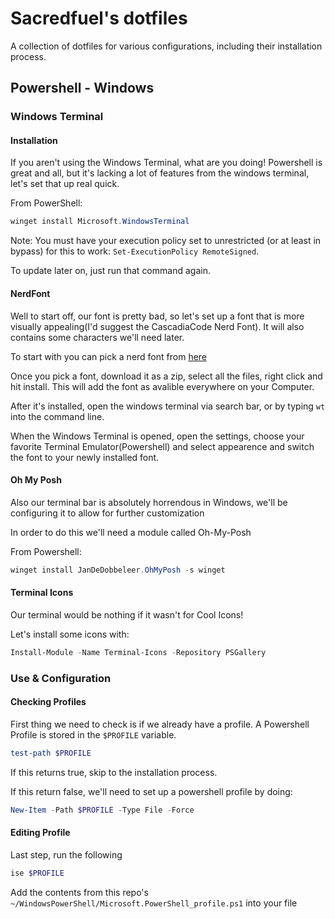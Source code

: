 # Sacredfuel's dotfiles

A collection of dotfiles for various configurations, including their installation process.

## Powershell - Windows

### Windows Terminal

#### Installation

If you aren't using the Windows Terminal, what are you doing! 
Powershell is great and all, but it's lacking a lot of features from the windows terminal,
let's set that up real quick.

From PowerShell:
```powershell
winget install Microsoft.WindowsTerminal
```

Note: You must have your execution policy set to unrestricted (or at least in bypass) 
for this to work: `Set-ExecutionPolicy RemoteSigned`.

To update later on, just run that command again.

#### NerdFont

Well to start off, our font is pretty bad, so let's set up a font that is more 
visually appealing(I'd suggest the CascadiaCode Nerd Font). It will also contains 
some characters we'll need later.

To start with you can pick a nerd font from 
[here](#https://github.com/ryanoasis/nerd-fonts/releases)

Once you pick a font, download it as a zip, select all the files, right click and hit install. 
This will add the font as avalible everywhere on your Computer.

After it's installed, open the windows terminal via search bar, or by typing `wt` into
the command line.

When the Windows Terminal is opened, open the settings, choose your favorite Terminal 
Emulator(Powershell) and select appearence and switch the font to your newly installed font.

#### Oh My Posh

Also our terminal bar is absolutely horrendous in Windows, we'll be configuring it to 
allow for further customization

In order to do this we'll need a module called Oh-My-Posh

From Powershell: 

```powershell
winget install JanDeDobbeleer.OhMyPosh -s winget
```

#### Terminal Icons

Our terminal would be nothing if it wasn't for Cool Icons!

Let's install some icons with:

```powershell
Install-Module -Name Terminal-Icons -Repository PSGallery
```

### Use & Configuration

#### Checking Profiles

First thing we need to check is if we already have a profile. A Powershell Profile is stored
in the `$PROFILE` variable.

```powershell
test-path $PROFILE
```
If this returns true, skip to the installation process.

If this return false, we'll need to set up a powershell profile by doing:

```powershell
New-Item -Path $PROFILE -Type File -Force
```

#### Editing Profile

Last step, run the following

```bash
ise $PROFILE
```

Add the contents from this repo's `~/WindowsPowerShell/Microsoft.PowerShell_profile.ps1` into your file